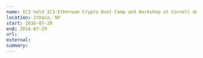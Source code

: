 ```yaml
---
name: IC3 held IC3-Ethereum Crypto Boot Camp and Workshop at Cornell University
location: Ithaca, NY
start: 2016-07-20
end: 2016-07-29
url:
external:
summary: 
---
```

